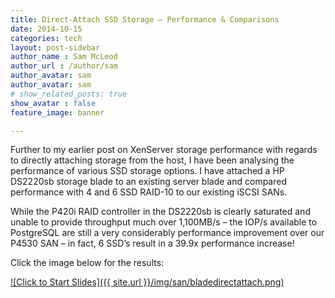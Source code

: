 ```yaml
---
title: Direct-Attach SSD Storage – Performance & Comparisons
date: 2014-10-15
categories: tech
layout: post-sidebar
author_name : Sam McLeod
author_url : /author/sam
author_avatar: sam
author_avatar: sam
# show_related_posts: true
show_avatar : false
feature_image: banner

---
```


Further to my earlier post on XenServer storage performance with regards to directly attaching storage from the host, I have been analysing the performance of various SSD storage options.
I have attached a HP DS2220sb storage blade to an existing server blade and compared performance with 4 and 6 SSD RAID-10 to our existing iSCSI SANs.

While the P420i RAID controller in the DS2220sb is clearly saturated and unable to provide throughput much over 1,100MB/s – the IOP/s available to PostgreSQL are still a very considerably performance improvement over our P4530 SAN – in fact, 6 SSD’s result in a 39.9x performance increase!

Click the image below for the results:

[![Click to Start Slides]({{ site.url }}/img/san/bladedirectattach.png)](https://ixa.io/wp-content/uploads/2015/01/SSDvsSAN.pdf)